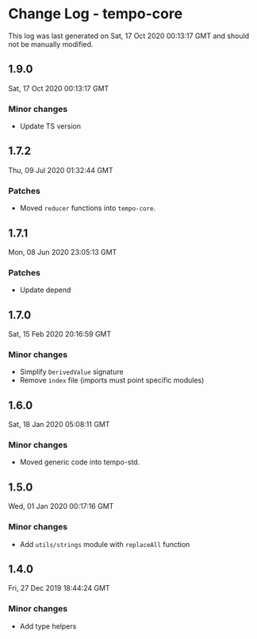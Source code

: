 # Change Log - tempo-core

This log was last generated on Sat, 17 Oct 2020 00:13:17 GMT and should not be manually modified.

## 1.9.0
Sat, 17 Oct 2020 00:13:17 GMT

### Minor changes

- Update TS version

## 1.7.2
Thu, 09 Jul 2020 01:32:44 GMT

### Patches

- Moved `reducer` functions into `tempo-core`.

## 1.7.1
Mon, 08 Jun 2020 23:05:13 GMT

### Patches

- Update depend

## 1.7.0
Sat, 15 Feb 2020 20:16:59 GMT

### Minor changes

- Simplify `DerivedValue` signature
- Remove `index` file (imports must point specific modules)

## 1.6.0
Sat, 18 Jan 2020 05:08:11 GMT

### Minor changes

- Moved generic code into tempo-std.

## 1.5.0
Wed, 01 Jan 2020 00:17:16 GMT

### Minor changes

- Add `utils/strings` module with `replaceAll` function

## 1.4.0
Fri, 27 Dec 2019 18:44:24 GMT

### Minor changes

- Add type helpers

